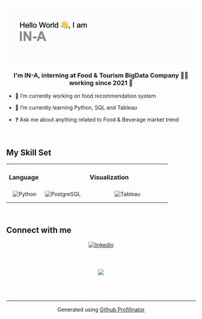 <img src="https://github.com/INA-95/INA-95/blob/main/git_hub_image.png?raw=true" alt="banner">


### <div align="center">I'm IN-A, interning at Food & Tourism BigData Company 👨‍💻 working since 2021 🚀</div>  
  

- 🔭 I’m currently working on food recommendation system  
  

- 🌱 I’m currently learning Python, SQL and Tableau  
  

- ❓ Ask me about anything related to Food & Beverage market trend  
  

<br/>  


## My Skill Set  
<table><tr><td valign="top" width="50%">



### Language  
<div align="center">  
<img style="margin: 10px" src="https://profilinator.rishav.dev/skills-assets/python-original.svg" alt="Python" height="50" />  
<img style="margin: 10px" src="https://profilinator.rishav.dev/skills-assets/postgresql-original-wordmark.svg" alt="PostgreSQL" height="50" />  
</div>

</td><td valign="top" width="50%">



### Visualization  
<div align="center">  
<img style="margin: 10px" src="https://profilinator.rishav.dev/skills-assets/tableau.svg" alt="Tableau" height="50" />  
</div>

</td></tr></table>  

<br/>  


## Connect with me  
<div align="center">
<a href="https://linkedin.com/in/INAPARK" target="_blank">
<img src=https://img.shields.io/badge/linkedin-%231E77B5.svg?&style=for-the-badge&logo=linkedin&logoColor=white alt=linkedin style="margin-bottom: 5px;" />
</a>  
</div>  
  

<br/>  

  

<br/>  

  

<br/>  

<div align="center"><img src="https://spotify-github-profile.vercel.app/api/view?uid=31r4cwv3wp265xtmbmm7z2y34ehq&cover_image=true&theme=default" /></div>  

<br/>  

  

<br/>  


<br />

----
<div align="center">Generated using <a href="https://profilinator.rishav.dev/" target="_blank">Github Profilinator</a></div>
